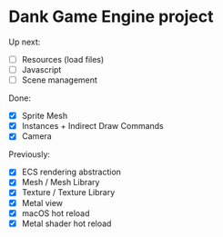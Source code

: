 # Dank Game Engine project

Up next:
- [ ] Resources (load files)
- [ ] Javascript
- [ ] Scene management

Done:
- [x] Sprite Mesh
- [x] Instances + Indirect Draw Commands
- [x] Camera

Previously:
- [x] ECS rendering abstraction
- [x] Mesh / Mesh Library
- [x] Texture / Texture Library
- [x] Metal view
- [x] macOS hot reload
- [x] Metal shader hot reload
